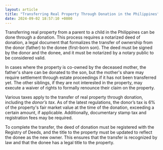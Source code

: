 ```yaml
---
layout: article
title: "Transferring Real Property Through Donation in the Philippines"
date: 2024-09-02 18:57:10 +0800
---
```


<p>Transferring real property from a parent to a child in the Philippines can be done through a donation. This process requires a notarized deed of donation, a legal document that formalizes the transfer of ownership from the donor (father) to the donee (first-born son). The deed must be signed by the donor and the donee, and it must be notarized by a notary public to be considered valid.</p><p>In cases where the property is co-owned by the deceased mother, the father's share can be donated to the son, but the mother's share may require settlement through estate proceedings if it has not been transferred yet. The other siblings, if they are not interested in the property, may execute a waiver of rights to formally renounce their claim on the property.</p><p>Various taxes apply to the transfer of real property through donation, including the <em>donor’s tax</em>. As of the latest regulations, the donor’s tax is 6% of the property's fair market value at the time of the donation, exceeding a certain amount, if applicable. Additionally, documentary stamp tax and registration fees may be required.</p><p>To complete the transfer, the deed of donation must be registered with the Registry of Deeds, and the title to the property must be updated to reflect the donee as the new owner. This ensures that the transfer is recognized by law and that the donee has a legal title to the property.</p>